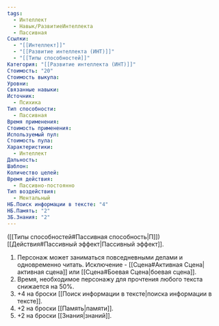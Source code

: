 ```yaml
---
tags:
  - Интеллект
  - Навык/РазвитиеИнтеллекта
  - Пассивная
Ссылки:
  - "[[Интеллект]]"
  - "[[Развитие интеллекта (ИНТ)]]"
  - "[[Типы способностей]]"
Категория: "[[Развитие интеллекта (ИНТ)]]"
Стоимость: "20"
Стоимость выкупа: 
Уровни: 
Связанные навыки: 
Источник:
  - Психика
Тип способности:
  - Пассивная
Время применения: 
Стоимость применения: 
Используемый пул: 
Стоимость пула: 
Характеристики:
  - Интеллект
Дальность: 
Шаблон: 
Количество целей: 
Время действия:
  - Пассивно-постоянно
Тип воздействия:
  - Ментальный
НБ.Поиск информации в тексте: "4"
НБ.Память: "2"
ЗБ.Знания: "2"
---
```

([[Типы способностей#Пассивная способность|П]]) [[Действия#Пассивный эффект|Пассивный эффект]]. 

1. Персонаж может заниматься повседневными делами и одновременно читать. Исключение - [[Сцена#Активная Сцена|активная сцена]] или [[Сцена#Боевая Сцена|боевая сцена]].
2. Время, необходимое персонажу для прочтения любого текста снижается на 50%. 
3. +4 на броски [[Поиск информации в тексте|поиска информации в тексте]].
4. +2 на броски [[Память|памяти]].
5. +2 на броски [[Знания|знаний]].
